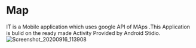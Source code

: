 # Map
IT is a Mobile application which uses google API of MAps .This Application is bulid on the ready made Activity Provided by Android Stidio.
![Screenshot_20200916_113908](https://user-images.githubusercontent.com/56790330/93299590-eac37800-f812-11ea-90ba-8849e3d7f3f7.jpg)
